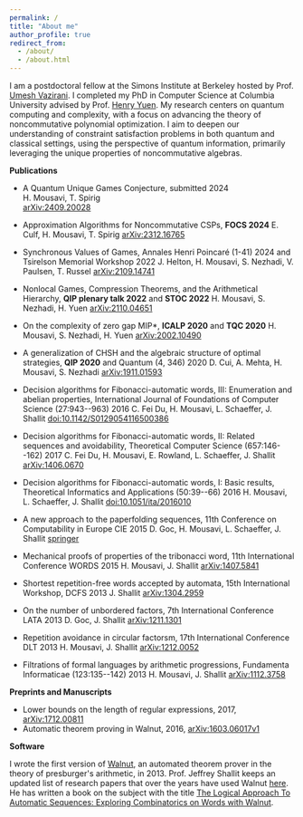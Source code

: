 ```yaml
---
permalink: /
title: "About me"
author_profile: true
redirect_from: 
  - /about/
  - /about.html
---
```


I am a postdoctoral fellow at the Simons Institute at Berkeley hosted by Prof. [Umesh Vazirani](https://people.eecs.berkeley.edu/~vazirani/). I completed my PhD in Computer Science at Columbia University advised by Prof. [Henry Yuen](https://www.henryyuen.net/). My research centers on quantum computing and complexity, with a focus on advancing the theory of noncommutative polynomial optimization. I aim to deepen our understanding of constraint satisfaction problems in both quantum and classical settings, using the perspective of quantum information, primarily leveraging the unique properties of noncommutative algebras.

<!-- You can download my **CV** [here](/files/cv.pdf). You can find a Q&A with me [here](https://quantum.columbia.edu/news/quantum-qa-phd-student-hamoon-mousavi). -->

**Publications**
+ A Quantum Unique Games Conjecture, submitted 2024<br>
H. Mousavi, T. Spirig<br>
[arXiv:2409.20028](https://arxiv.org/abs/2409.20028)  

+ Approximation Algorithms for Noncommutative CSPs, **FOCS 2024**
  E. Culf, H. Mousavi, T. Spirig
  [arXiv:2312.16765](https://arxiv.org/abs/2312.16765)
  
+ Synchronous Values of Games, Annales Henri Poincaré (1-41) 2024 and Tsirelson Memorial Workshop 2022
  J. Helton, H. Mousavi, S. Nezhadi, V. Paulsen, T. Russel
  [arXiv:2109.14741](https://arxiv.org/abs/2109.14741)

+ Nonlocal Games, Compression Theorems, and the Arithmetical Hierarchy, **QIP plenary talk 2022** and **STOC 2022**
  H. Mousavi, S. Nezhadi, H. Yuen
  [arXiv:2110.04651](https://arxiv.org/abs/2110.04651)

+ On the complexity of zero gap MIP*, **ICALP 2020** and **TQC 2020**
  H. Mousavi, S. Nezhadi, H. Yuen
  [arXiv:2002.10490](https://arxiv.org/abs/2002.10490])

+ A generalization of CHSH and the algebraic structure of optimal strategies, **QIP 2020** and Quantum (4, 346) 2020
  D. Cui, A. Mehta, H. Mousavi, S. Nezhadi
  [arXiv:1911.01593](https://arxiv.org/abs/1911.01593)


+ Decision algorithms for Fibonacci-automatic words, III: Enumeration and abelian properties, International Journal of Foundations of Computer Science (27:943--963) 2016
  C. Fei Du, H. Mousavi, L. Schaeffer, J. Shallit
  [doi:10.1142/S0129054116500386](https://www.worldscientific.com/doi/abs/10.1142/S0129054116500386?srsltid=AfmBOopcvvAYepum-7i2h_770fyc8YLEjg8_1MZ2PkuZRJXNjlcy7e1x)

+ Decision algorithms for Fibonacci-automatic words, II: Related sequences and avoidability, Theoretical Computer Science (657:146--162) 2017
  C. Fei Du, H. Mousavi, E. Rowland, L. Schaeffer, J. Shallit 
  [arXiv:1406.0670](https://arxiv.org/abs/1406.0670)

+ Decision algorithms for Fibonacci-automatic words, I: Basic results, Theoretical Informatics and Applications (50:39--66) 2016
  H. Mousavi, L. Schaeffer, J. Shallit
  [doi:10.1051/ita/2016010](https://www.rairo-ita.org/articles/ita/abs/2016/01/ita160024/ita160024.html)

+ A new approach to the paperfolding sequences, 11th Conference on Computability in Europe CIE 2015
  D. Goc, H. Mousavi, L. Schaeffer, J. Shallit
  [springer](https://link.springer.com/chapter/10.1007/978-3-319-20028-6_4)

+ Mechanical proofs of properties of the tribonacci word, 11th International Conference WORDS 2015
  H. Mousavi, J. Shallit
  [arXiv:1407.5841](https://arxiv.org/abs/1407.5841)

+ Shortest repetition-free words accepted by automata, 15th International Workshop, DCFS 2013
  J. Shallit
  [arXiv:1304.2959](https://arxiv.org/abs/1304.2959)

+ On the number of unbordered factors, 7th International Conference LATA 2013
  D. Goc, J. Shallit
  [arXiv:1211.1301](https://arxiv.org/abs/1211.1301)

+ Repetition avoidance in circular factorsm, 17th International Conference DLT 2013
  H. Mousavi, J. Shallit
  [arXiv:1212.0052](https://arxiv.org/abs/1212.0052)

+ Filtrations of formal languages by arithmetic progressions, Fundamenta Informaticae (123:135--142) 2013
  H. Mousavi, J. Shallit
  [arXiv:1112.3758](https://arxiv.org/abs/1112.3758}{arXiv:1112.3758)

**Preprints and Manuscripts**
+ Lower bounds on the length of regular expressions, 2017, [arXiv:1712.00811](https://arxiv.org/abs/1712.00811v2)
+ Automatic theorem proving in Walnut, 2016, [arXiv:1603.06017v1](https://arxiv.org/abs/1603.06017}{arXiv:1603.06017v1)

**Software**

  I wrote the first version of [Walnut](https://github.com/hamousavi/Walnut), an automated theorem prover in the theory of presburger's arithmetic, in 2013. Prof. Jeffrey Shallit keeps an updated list of research papers that over the years have used Walnut [here](https://cs.uwaterloo.ca/~shallit/walnut.html). He has written a book on the subject with the title [The Logical Approach To Automatic Sequences: Exploring Combinatorics on Words with Walnut](https://cs.uwaterloo.ca/~shallit/walnut-book.html). 



  


